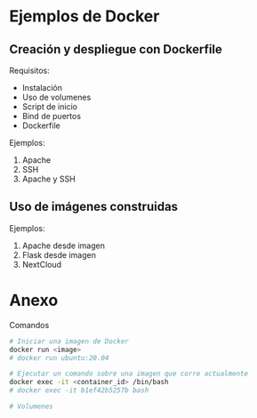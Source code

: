 # Ejemplos de Docker

## Creación y despliegue con Dockerfile

Requisitos:
+ Instalación
+ Uso de volumenes
+ Script de inicio
+ Bind de puertos
+ Dockerfile

Ejemplos:
1. Apache 
1. SSH
1. Apache y SSH

## Uso de imágenes construidas

Ejemplos:
1. Apache desde imagen
1. Flask desde imagen
1. NextCloud

# Anexo

Comandos
~~~bash
# Iniciar una imagen de Docker
docker run <image>
# docker run ubuntu:20.04

# Ejecutar un comando sobre una imagen que corre actualmente
docker exec -it <container_id> /bin/bash
# docker exec -it b1ef42b5257b bash

# Volumenes


~~~